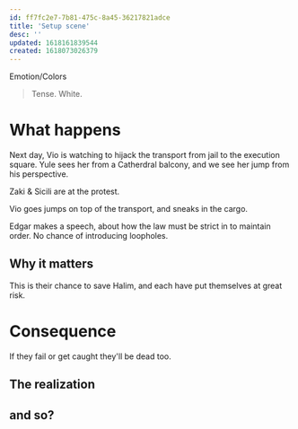 ```yaml
---
id: ff7fc2e7-7b81-475c-8a45-36217821adce
title: 'Setup scene'
desc: ''
updated: 1618161839544
created: 1618073026379
---
```

Emotion/Colors
> Tense. White.

# What happens
Next day, Vio is watching to hijack the transport from jail to the execution square. Yule sees her from a Catherdral balcony, and we see her jump from his perspective.

Zaki & Sicili are at the protest.

Vio goes jumps on top of the transport, and sneaks in the cargo.

Edgar makes a speech, about how the law must be strict in to maintain order. No chance of introducing loopholes.

##  Why it matters
This is their chance to save Halim, and each have put themselves at great risk.

# Consequence
If they fail or get caught they'll be dead too.

## The realization


## and so?
